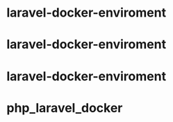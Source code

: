 # laravel-docker-enviroment
# laravel-docker-enviroment
# laravel-docker-enviroment
# php_laravel_docker
